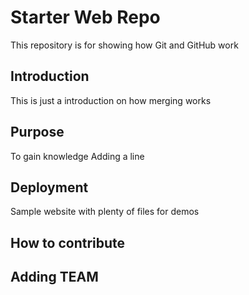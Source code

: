 # Starter Web Repo

This repository is for showing how Git and GitHub work

## Introduction

This is just a introduction on how merging works

## Purpose

To gain knowledge
Adding a line 

## Deployment

Sample website with plenty of files for demos

## How to contribute

## Adding TEAM
